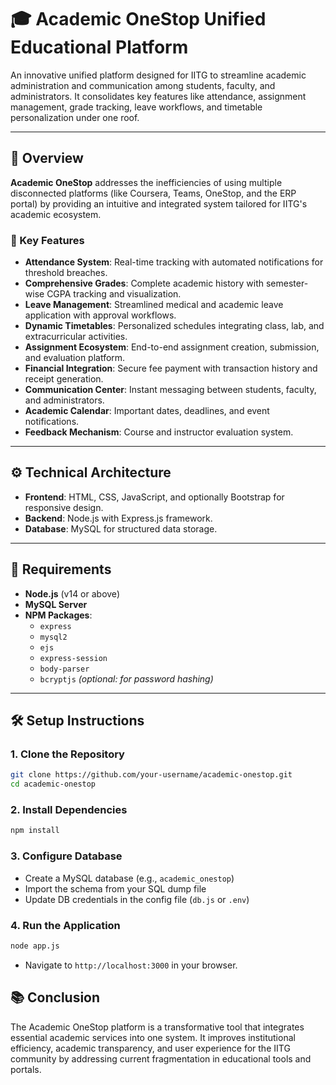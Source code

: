# 🎓 Academic OneStop Unified Educational Platform

An innovative unified platform designed for IITG to streamline academic administration and communication among students, faculty, and administrators. It consolidates key features like attendance, assignment management, grade tracking, leave workflows, and timetable personalization under one roof.

---

## 📌 Overview

**Academic OneStop** addresses the inefficiencies of using multiple disconnected platforms (like Coursera, Teams, OneStop, and the ERP portal) by providing an intuitive and integrated system tailored for IITG's academic ecosystem.

### 🔑 Key Features

- **Attendance System**: Real-time tracking with automated notifications for threshold breaches.
- **Comprehensive Grades**: Complete academic history with semester-wise CGPA tracking and visualization.
- **Leave Management**: Streamlined medical and academic leave application with approval workflows.
- **Dynamic Timetables**: Personalized schedules integrating class, lab, and extracurricular activities.
- **Assignment Ecosystem**: End-to-end assignment creation, submission, and evaluation platform.
- **Financial Integration**: Secure fee payment with transaction history and receipt generation.
- **Communication Center**: Instant messaging between students, faculty, and administrators.
- **Academic Calendar**: Important dates, deadlines, and event notifications.
- **Feedback Mechanism**: Course and instructor evaluation system.

---

## ⚙️ Technical Architecture

- **Frontend**: HTML, CSS, JavaScript, and optionally Bootstrap for responsive design.
- **Backend**: Node.js with Express.js framework.
- **Database**: MySQL for structured data storage.

---

## 🚀 Requirements

- **Node.js** (v14 or above)
- **MySQL Server**
- **NPM Packages**:
  - `express`
  - `mysql2`
  - `ejs`
  - `express-session`
  - `body-parser`
  - `bcryptjs` *(optional: for password hashing)*

---

## 🛠️ Setup Instructions

### 1. Clone the Repository
```bash
git clone https://github.com/your-username/academic-onestop.git
cd academic-onestop
```

### 2. Install Dependencies
```bash
npm install
```

### 3. Configure Database
* Create a MySQL database (e.g., `academic_onestop`)
* Import the schema from your SQL dump file
* Update DB credentials in the config file (`db.js` or `.env`)

### 4. Run the Application
```bash
node app.js
```
* Navigate to `http://localhost:3000` in your browser.

## 📚 Conclusion

The Academic OneStop platform is a transformative tool that integrates essential academic services into one system. It improves institutional efficiency, academic transparency, and user experience for the IITG community by addressing current fragmentation in educational tools and portals.
